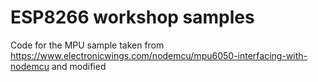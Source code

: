 # ESP8266 workshop samples

Code for the MPU sample taken from https://www.electronicwings.com/nodemcu/mpu6050-interfacing-with-nodemcu and modified
